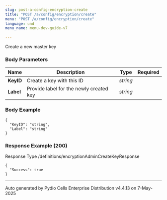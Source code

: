 ```yaml
---
slug: post-a-config-encryption-create
title: "POST /a/config/encryption/create"
menu: "POST /a/config/encryption/create"
language: und
menu_name: menu-dev-guide-v7

---
```








 
Create a new master key  


### Body Parameters

Name | Description | Type | Required
---|---|---|---
**KeyID** | Create a key with this ID | _string_ |   
**Label** | Provide label for the newly created key | _string_ |   


### Body Example
```
{
  "KeyID": "string",
  "Label": "string"
}
```






### Response Example (200)
Response Type /definitions/encryptionAdminCreateKeyResponse

```
{
  "Success": true
}
```




---
Auto generated by Pydio Cells Enterprise Distribution v4.4.13 on 7-May-2025
